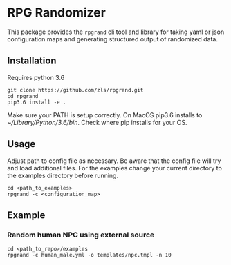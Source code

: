 # RPG Randomizer

This package provides the `rpgrand` cli tool and library for taking yaml or json configuration maps and generating structured output of randomized data.

## Installation
Requires python 3.6

```
git clone https://github.com/zls/rpgrand.git
cd rpgrand
pip3.6 install -e .
```

Make sure your PATH is setup correctly. On MacOS pip3.6 installs to *~/Library/Python/3.6/bin*. Check where pip installs for your OS.

## Usage
Adjust path to config file as necessary. Be aware that the config file will try and load additional files. For the examples change your current directory to the examples directory before running.

```
cd <path_to_examples>
rpgrand -c <configuration_map>
```

## Example

### Random human NPC using external source
```
cd <path_to_repo>/examples
rpgrand -c human_male.yml -o templates/npc.tmpl -n 10
```
